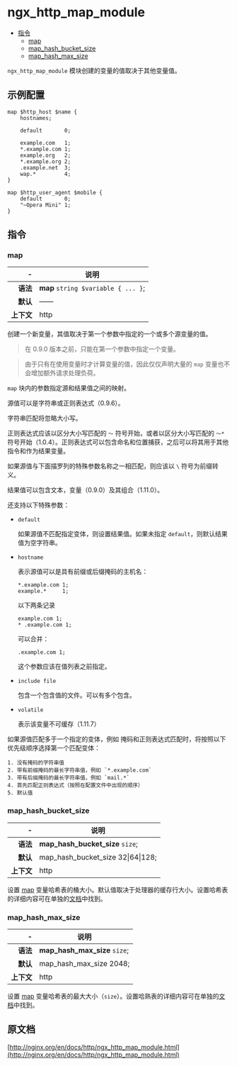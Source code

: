 # ngx_http_map_module

- [指令](#directives)
    - [map](#map)
    - [map_hash_bucket_size](#map_hash_bucket_size)
    - [map_hash_max_size](#map_hash_max_size)

`ngx_http_map_module` 模块创建的变量的值取决于其他变量值。

<a id="example_configuration"></a>

## 示例配置

```nginx
map $http_host $name {
    hostnames;

    default       0;

    example.com   1;
    *.example.com 1;
    example.org   2;
    *.example.org 2;
    .example.net  3;
    wap.*         4;
}

map $http_user_agent $mobile {
    default       0;
    "~Opera Mini" 1;
}
```

<a id="directives"></a>

## 指令

### map

|\-|说明|
|------:|------|
|**语法**|**map** `string $variable { ... }`;|
|**默认**|——|
|**上下文**|http|

创建一个新变量，其值取决于第一个参数中指定的一个或多个源变量的值。

> 在 0.9.0 版本之前，只能在第一个参数中指定一个变量。

> 由于只有在使用变量时才计算变量的值，因此仅仅声明大量的 `map` 变量也不会增加额外请求处理负荷。

`map` 块内的参数指定源和结果值之间的映射。

源值可以是字符串或正则表达式（0.9.6）。

字符串匹配将忽略大小写。

正则表达式应该以区分大小写匹配的 `〜` 符号开始，或者以区分大小写匹配的 `〜*` 符号开始（1.0.4）。正则表达式可以包含命名和位置捕获，之后可以将其用于其他指令和作为结果变量。

如果源值与下面描罗列的特殊参数名称之一相匹配，则应该以 `\` 符号为前缀转义。

结果值可以包含文本，变量（0.9.0）及其组合（1.11.0）。

还支持以下特殊参数：

- `default`

    如果源值不匹配指定变体，则设置结果值。如果未指定 `default`，则默认结果值为空字符串。

- `hostname`

    表示源值可以是具有前缀或后缀掩码的主机名：

    ```nginx
    *.example.com 1;
    example.*     1;
    ```

    以下两条记录

    ```nginx
    example.com 1;
    * .example.com 1;
    ````

    可以合并：

    ```nginx
    .example.com 1;
    ```

    这个参数应该在值列表之前指定。

- `include file`

    包含一个包含值的文件。可以有多个包含。

- `volatile`
    
    表示该变量不可缓存（1.11.7）

如果源值匹配多于一个指定的变体，例如 掩码和正则表达式匹配时，将按照以下优先级顺序选择第一个匹配变体：

    1. 没有掩码的字符串值
    2. 带有前缀掩码的最长字符串值，例如 `*.example.com`
    3. 带有后缀掩码的最长字符串值，例如 `mail.*`
    4. 首先匹配正则表达式（按照在配置文件中出现的顺序）
    5. 默认值

### map_hash_bucket_size

|\-|说明|
|------:|------|
|**语法**|**map_hash_bucket_size** `size`;|
|**默认**|map_hash_bucket_size 32&#124;64&#124;128;|
|**上下文**|http|

设置 [map](#map) 变量哈希表的桶大小。默认值取决于处理器的缓存行大小。设置哈希表的详细内容可在单独的[文档](../../介绍/设置哈希.md)中找到。

### map_hash_max_size

|\-|说明|
|------:|------|
|**语法**|**map_hash_max_size** `size`;|
|**默认**|map_hash_max_size 2048;|
|**上下文**|http|

设置 [map](#map) 变量哈希表的最大大小（`size`）。设置哈熟表的详细内容可在单独的[文档](../../介绍/设置哈希.md)中找到。

## 原文档

[http://nginx.org/en/docs/http/ngx_http_map_module.html](http://nginx.org/en/docs/http/ngx_http_map_module.html)